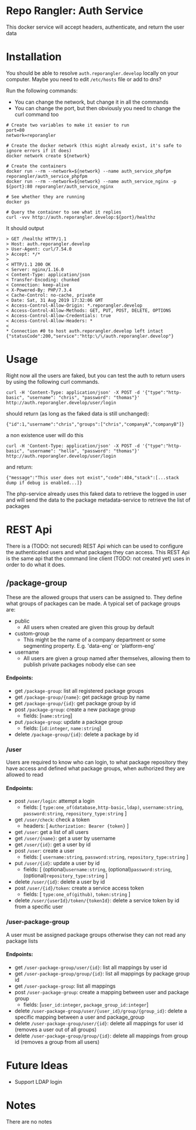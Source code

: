 # Repo Rangler: Auth Service

This docker service will accept headers, authenticate, and return the user data

# Installation

You should be able to resolve `auth.reporangler.develop` locally on your computer. 
Maybe you need to edit `/etc/hosts` file or add to dns?

Run the following commands:
- You can change the network, but change it in all the commands
- You can change the port, but then obviously you need to change the curl command too
```
# Create two variables to make it easier to run
port=80
network=reporangler

# Create the docker network (this might already exist, it's safe to ignore errors if it does)
docker network create ${network}

# Create the containers
docker run --rm --network=${network} --name auth_service_phpfpm reporangler/auth_service_phpfpm
docker run --rm --network=${network} --name auth_service_nginx -p ${port}:80 reporangler/auth_service_nginx

# See whether they are running
docker ps

# Query the container to see what it replies
curl -vvv http://auth.reporangler.develop:${port}/healthz
```

It should output
```
> GET /healthz HTTP/1.1
> Host: auth.reporangler.develop
> User-Agent: curl/7.54.0
> Accept: */*
> 
< HTTP/1.1 200 OK
< Server: nginx/1.16.0
< Content-Type: application/json
< Transfer-Encoding: chunked
< Connection: keep-alive
< X-Powered-By: PHP/7.3.4
< Cache-Control: no-cache, private
< Date: Sat, 31 Aug 2019 17:32:06 GMT
< Access-Control-Allow-Origin: *.reporangler.develop
< Access-Control-Allow-Methods: GET, PUT, POST, DELETE, OPTIONS
< Access-Control-Allow-Credentials: true
< Access-Control-Allow-Headers: *
< 
* Connection #0 to host auth.reporangler.develop left intact
{"statusCode":200,"service":"http:\/\/auth.reporangler.develop"} 
```

# Usage

Right now all the users are faked, but you can test the auth to return users by using the following curl commands.

```
curl -H 'Content-Type: application/json' -X POST -d '{"type":"http-basic", "username": "chris", "password": "thomas"}' http://auth.reporangler.develop/user/login
```

should return (as long as the faked data is still unchanged):
```
{"id":1,"username":"chris","groups":["chris","companyA","companyB"]}
```

a non existence user will do this
```
curl -H 'Content-Type: application/json' -X POST -d '{"type":"http-basic", "username": "hello", "password": "thomas"}' http://auth.reporangler.develop/user/login
```

and return:
```
{"message":"This user does not exist","code":404,"stack":[...stack dump if debug is enabled...]}
```

The php-service already uses this faked data to retrieve the logged in user and will send the data to the package 
metadata-service to retrieve the list of packages

# REST Api

There is a (TODO: not secured) REST Api which can be used to configure the authenticated users and what packages they can access.
This REST Api is the same api that the command line client (TODO: not created yet) uses in order to do what it does.

## /package-group

These are the allowed groups that users can be assigned to. They define what groups of packages can be made. A typical set
of package groups are:
- public
    - All users when created are given this group by default
- custom-group
    - This might be the name of a company department or some segmenting property. E.g. 'data-eng' or 'platform-eng'
- username
    - All users are given a group named after themselves, allowing them to publish private packages nobody else can see

#### Endpoints:
- get `/package-group`: list all registered package groups
- get `/package-group/{name}`: get package group by name
- get `/package-group/{id}`: get package group by id
- post `/package-group`: create a new package group
    - fields: [`name:string`]
- put `/package-group`: update a package group
    - fields: [`id:integer`, `name:string`]    
- delete `/package-group/{id}`: delete a package by id

### /user

Users are required to know who can login, to what package repository they have access and defined what 
package groups, when authorized they are allowed to read

#### Endpoints:
- post `/user/login`: attempt a login
    - fields: [
        `type:one_of(database,http-basic,ldap)`, 
        `username:string`, 
        `password:string`, 
        `repository_type:string`
    ]
- get `/user/check`: check a token
    - headers: [
        `Authorization: Bearer {token}`
    ]
- get `/user`: get a list of all users
- get `/user/{name}`: get a user by username
- get `/user/{id}`: get a user by id
- post `/user`: create a user
    - fields: [
        `username:string`,
        `password:string`,
        `repository_type:string`
    ]
- put `/user/{id}`: update a user by id
    - fields: [
        (optional)`username:string`,
        (optional)`password:string`,
        (optional)`repository_type:string`
    ]
- delete `/user/{id}`: delete a user by id
- post `/user/{id}/token`: create a service access token
    - fields: [
        `type:one_of(github)`,
        `token:string`
    ]
- delete `/user/{userId}/token/{tokenId}`: delete a service token by id from a specific user

### /user-package-group

A user must be assigned package groups otherwise they can not read any package lists

#### Endpoints:
- get `/user-package-group/user/{id}`: list all mappings by user id
- get `/user-package-group/group/{id}`: list all mappings by package group id
- get `/user-package-group`: list all mappings
- post `/user-package-group`: create a mapping between user and package group
    - fields: [`user_id:integer`, `package_group_id:integer`]
- delete `/user-package-group/user/{user_id}/group/{group_id}`: delete a specific mapping between a user and package_group
- delete `/user-package-group/user/{id}`: delete all mappings for user id (removes a user out of all groups)
- delete `/user-package-group/group/{id}`: delete all mappings from group id (removes a group from all users)

# Future Ideas 

- Support LDAP login

# Notes

There are no notes
